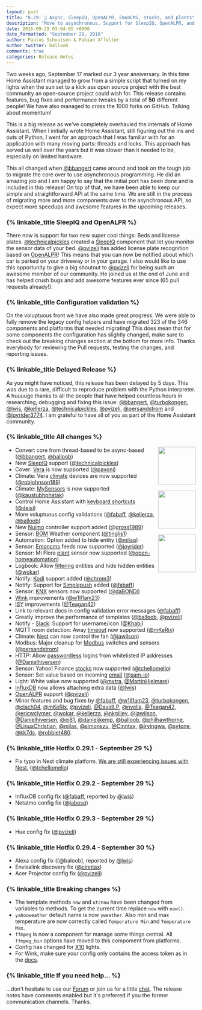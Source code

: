 ```yaml
---
layout: post
title: "0.29: 🎈 Async, SleepIQ, OpenALPR, EmonCMS, stocks, and plants"
description: "Move to asynchronous, Support for SleepIQ, OpenALPR, and EmonCMS, and other goodies."
date: 2016-09-29 03:04:05 +0000
date_formatted: "September 29, 2016"
author: Paulus Schoutsen & Fabian Affolter
author_twitter: balloob
comments: true
categories: Release-Notes
---
```


Two weeks ago, September 17 marked our 3 year anniversary. In this time Home Assistant managed to grow from a simple script that turned on my lights when the sun set to a kick ass open source project with the best community an open-source project could wish for. This release contains features, bug fixes and performance tweaks by a total of **50** different people! We have also managed to cross the 1000 forks on GitHub. Talking about momentum!

This is a big release as we've completely overhauled the internals of Home Assistant. When I initially wrote Home Assistant, still figuring out the ins and outs of Python, I went for an approach that I was familiar with for an application with many moving parts: threads and locks. This approach has served us well over the years but it was slower than it needed to be, especially on limited hardware.

This all changed when [@bbangert] came around and took on the tough job to migrate the core over to use asynchronous programming. He did an amazing job and I am happy to say that the initial port has been done and is included in this release! On top of that, we have been able to keep our simple and straightforward API at the same time. We are still in the process of migrating more and more components over to the asynchronous API, so expect more speedups and awesome features in the upcoming releases.

### {% linkable_title SleepIQ and OpenALPR %}

There now is support for two new super cool things: Beds and license plates. [@technicalpickles] created a [SleepIQ] component that let you monitor the sensor data of your bed. [@pvizeli] has added license plate recognition based on [OpenALPR]! This means that you can now be notified about which car is parked on your driveway or in your garage. I also would like to use this opportunity to give a big shoutout to [@pvizeli] for being such an awesome member of our community. He joined us at the end of June and has helped crush bugs and add awesome features ever since (65 pull requests already!).

### {% linkable_title Configuration validation %}

On the voluptuous front we have also made great progress. We were able to fully remove the legacy config helpers and have migrated 323 of the 346 components and platforms that needed migrating! This does mean that for some components the configuration has slightly changed, make sure to check out the breaking changes section at the bottom for more info. Thanks everybody for reviewing the Pull requests, testing the changes, and reporting issues.

### {% linkable_title Delayed Release %}

As you might have noticed, this release has been delayed by 5 days. This was due to a rare, difficult to reproduce problem with the Python interpreter. A huuuuge thanks to all the people that have helped countless hours in researching, debugging and fixing this issue: [@bbangert], [@turbokongen], [@lwis], [@kellerza], [@technicalpickles], [@pvizeli], [@persandstrom] and [@joyrider3774]. I am grateful to have all of you as part of the Home Assistant community.

### {% linkable_title All changes %}

<img src='/images/supported_brands/emoncms.png' style='clear: right; margin-left: 5px; border:none; box-shadow: none; float: right; margin-bottom: 16px;' width='100' /><img src='/images/supported_brands/sleepiq.png' style='clear: right; margin-left: 5px; border:none; box-shadow: none; float: right; margin-bottom: 16px;' width='100' /><img src='/images/supported_brands/openalpr.png' style='clear: right; margin-left: 5px; border:none; box-shadow: none; float: right; margin-bottom: 16px;' width='100' />

- Convert core from thread-based to be async-based ([@bbangert], [@balloob])
- New [SleepIQ] support ([@technicalpickles])
- Cover: [Vera] is now supported ([@pavoni])
- Climate: Vera [climate] devices are now supported ([@robjohnson189])
- Climate: [MySensors] is now supported ([@kaustubhphatak])
- Control Home Assistant with [keyboard shortcuts][keyboard_remote] ([@deisi])
- More voluptuous config validations ([@fabaff], [@kellerza], [@balloob])
- New [Nuimo] controller support added ([@gross1989])
- Sensor: [BOM] Weather component ([@tinglis1])
- Automation: Option added to hide entity ([@milaq])
- Sensor: [Emoncms] feeds now supported ([@joyrider])
- Sensor: Mi Flora [plant] sensor now supported ([@open-homeautomation])
- Logbook: Allow [filtering] entities and hide hidden entities ([@wokar])
- Notify: [Kodi] support added ([@chrom3])
- Notify: Support for [Simplepush] added ([@fabaff])
- Sensor: [KNX] sensors now supported ([@daBONDi])
- [Wink] improvements ([@w1ll1am23])
- [ISY] improvements ([@Teagan42])
- Link to relevant docs in config validation error messages ([@fabaff])
- Greatly improve the performance of templates ([@balloob], [@pvizeli])
- Notify - [Slack]: Support for username/icon ([@Khabi])
- MQTT room detection: Away [timeout] now supported ([@mKeRix])
- Climate: [Nest] can now control the fan ([@jawilson])
- Modbus: Major cleanup for [Modbus] switches and sensors ([@persandstrom])
- HTTP: Allow [passwordless] logins from whitelisted IP addresses ([@Danielhiversen])
- Sensor: Yahoo! Finance [stocks] now supported ([@tchellomello])
- Sensor: Set value based on incoming [email] ([@sam-io])
- Light: White value now supported ([@mxtra], [@MartinHjelmare])
- [InfluxDB] now allows attaching extra data ([@lwis])
- [OpenALPR] support ([@pvizeli])
- Minor features and bug fixes by [@fabaff], [@w1ll1am23], [@turbokongen], [@clach04], [@mKeRix], [@pvizeli], [@DavidLP], [@nvella], [@Teagan42], [@ericwclymer], [@wokar], [@kellerza], [@nkgilley], [@jawilson], [@Danielhiversen], [@ej81], [@danieljkemp], [@balloob], [@philhawthorne], [@LinuxChristian], [@milas], [@simonszu], [@Cinntax], [@irvingwa], [@sytone], [@kk7ds], [@robbiet480].

### {% linkable_title Hotfix 0.29.1 - September 29 %}

- Fix typo in Nest climate platform. [We are still experiencing issues with Nest.][nest-issues] ([@tchellomello])

### {% linkable_title Hotfix 0.29.2 - September 29 %}

 - InfluxDB config fix ([@fabaff], reported by [@lwis])
 - Netatmo config fix ([@jabesq])

### {% linkable_title Hotfix 0.29.3 - September 29 %}

 - Hue config fix ([@pvizeli])

### {% linkable_title Hotfix 0.29.4 - September 30 %}

 - Alexa config fix ([@baloob], reported by [@lwis])
 - Envisalink discovery fix ([@cinntax])
 - Acer Projector config fix ([@pvizeli])

### {% linkable_title Breaking changes %}

 - The template methods `now` and `utcnow` have been changed from variables to methods. To get the current time replace `now` with `now()`.
 - `yahooweather` default name is now `yweather`. Also min and max temperature are now correctly called `Temperature Min` and `Temperature Max`.
 - `ffmpeg` is now a component for manage some things central. All `ffmpeg_bin` options have moved to this compoment from platforms.
 - Config has changed for [X10] lights.
 - For Wink, make sure your config only contains the access token as in the [docs][Wink].

### {% linkable_title If you need help... %}
...don't hesitate to use our [Forum](https://community.home-assistant.io/) or join us for a little [chat](https://gitter.im/home-assistant/home-assistant). The release notes have comments enabled but it's preferred if you the former communication channels. Thanks.

[nest-issues]: https://github.com/home-assistant/home-assistant/issues/3574
[@jabesq]: https://github.com/jabesq
[@joyrider3774]: https://github.com/joyrider3774
[@balloob]: https://github.com/balloob
[@bbangert]: https://github.com/bbangert
[@chrom3]: https://github.com/chrom3
[@Cinntax]: https://github.com/Cinntax
[@clach04]: https://github.com/clach04
[@daBONDi]: https://github.com/daBONDi
[@Danielhiversen]: https://github.com/Danielhiversen
[@danieljkemp]: https://github.com/danieljkemp
[@DavidLP]: https://github.com/DavidLP
[@deisi]: https://github.com/deisi
[@ej81]: https://github.com/ej81
[@ericwclymer]: https://github.com/ericwclymer
[@fabaff]: https://github.com/fabaff
[@gross1989]: https://github.com/gross1989
[@irvingwa]: https://github.com/irvingwa
[@jawilson]: https://github.com/jawilson
[@joyrider]: https://github.com/joyrider
[@kaustubhphatak]: https://github.com/kaustubhphatak
[@kellerza]: https://github.com/kellerza
[@Khabi]: https://github.com/Khabi
[@kk7ds]: https://github.com/kk7ds
[@LinuxChristian]: https://github.com/LinuxChristian
[@lwis]: https://github.com/lwis
[@MartinHjelmare]: https://github.com/MartinHjelmare
[@milaq]: https://github.com/milaq
[@milas]: https://github.com/milas
[@mKerix]: https://github.com/mKerix
[@mxtra]: https://github.com/mxtra
[@nkgilley]: https://github.com/nkgilley
[@nvella]: https://github.com/nvella
[@open-homeautomation]: https://github.com/open-homeautomation
[@pavoni]: https://github.com/pavoni
[@persandstrom]: https://github.com/persandstrom
[@philhawthorne]: https://github.com/philhawthorne
[@pvizeli]: https://github.com/pvizeli
[@robbiet480]: https://github.com/robbiet480
[@robjohnson189]: https://github.com/robjohnson189
[@sam-io]: https://github.com/sam-io
[@simonszu]: https://github.com/simonszu
[@sytone]: https://github.com/sytone
[@tchellomello]: https://github.com/tchellomello
[@Teagan42]: https://github.com/Teagan42
[@technicalpickles]: https://github.com/technicalpickles
[@tinglis1]: https://github.com/tinglis1
[@turbokongen]: https://github.com/turbokongen
[@w1ll1am23]: https://github.com/w1ll1am23
[@wokar]: https://github.com/wokar

[BOM]: /components/sensor.bom/
[climate]: /components/climate.vera/
[email]: /components/sensor.imap_email_content/
[Emoncms]: /components/sensor.emoncms/
[filtering]: /components/logbook/
[InfluxDB]: /components/influxdb/
[ISY]: /components/isy994/
[KNX]: /components/sensor.knx/
[Kodi]: /components/notify.kodi/
[Modbus]: /components/modbus/
[Nest]: /components/fan.nest/
[Nuimo]: /components/nuimo_controller/
[OpenALPR]: /components/openalpr/
[passwordless]: /components/http/
[Simplepush]: /components/notify.simplepush/
[Slack]: /components/notify.slack/
[SleepIQ]: /components/sleepiq/
[stocks]: /components/sensor.yahoo_finance/
[timeout]: /components/sensor.mqtt_room/
[Vera]: /components/cover.vera/
[Wink]: /components/wink/
[plant]: /components/sensor.miflora/
[MySensors]: /components/climate.mysensors/
[keyboard_remote]: /components/keyboard_remote
[X10]: /components/light.x10/
